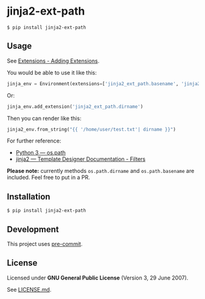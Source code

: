 # jinja2-ext-path

    $ pip install jinja2-ext-path

## Usage

See [Extensions - Adding Extensions](https://jinja.palletsprojects.com/en/3.0.x/extensions/#adding-extensions).

You would be able to use it like this:

```py
jinja_env = Environment(extensions=['jinja2_ext_path.basename', 'jinja2_ext_path.dirname'])
```

Or:

```py
jinja_env.add_extension('jinja2_ext_path.dirname')
```

Then you can render like this:

```py
jinja2_env.from_string("{{ '/home/user/test.txt'| dirname }}")
```

For further reference:

- [Python 3 — os.path](https://docs.python.org/3/library/os.path.html)
- [jinja2 — Template Designer Documentation - Filters](https://jinja.palletsprojects.com/en/3.1.x/templates/#filters)

**Please note:** currently methods `os.path.dirname` and `os.path.basename` are included. Feel free to put in a PR.

## Installation

```$
$ pip install jinja2-ext-path
```

## Development

This project uses [pre-commit](https://pre-commit.com/#installation).

## License

Licensed under **GNU General Public License** (Version 3, 29 June 2007).

See [LICENSE.md](LICENSE.md).